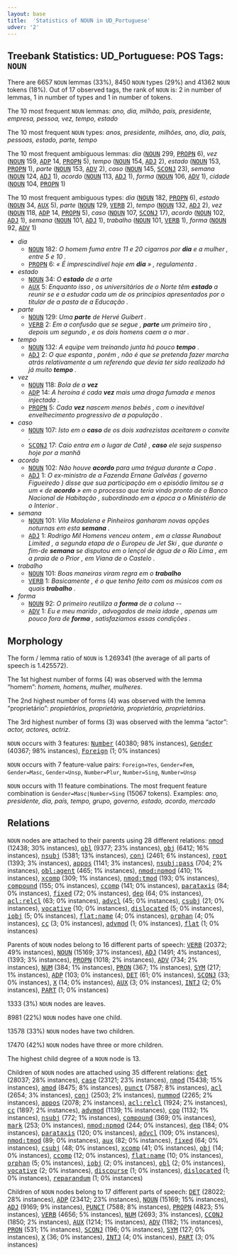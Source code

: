 ```yaml
---
layout: base
title:  'Statistics of NOUN in UD_Portuguese'
udver: '2'
---
```


## Treebank Statistics: UD_Portuguese: POS Tags: `NOUN`

There are 6657 `NOUN` lemmas (33%), 8450 `NOUN` types (29%) and 41362 `NOUN` tokens (18%).
Out of 17 observed tags, the rank of `NOUN` is: 2 in number of lemmas, 1 in number of types and 1 in number of tokens.

The 10 most frequent `NOUN` lemmas: <em>ano, dia, milhão, país, presidente, empresa, pessoa, vez, tempo, estado</em>

The 10 most frequent `NOUN` types:  <em>anos, presidente, milhões, ano, dia, país, pessoas, estado, parte, tempo</em>

The 10 most frequent ambiguous lemmas: <em>dia</em> (<tt><a href="pt-pos-NOUN.html">NOUN</a></tt> 299, <tt><a href="pt-pos-PROPN.html">PROPN</a></tt> 6), <em>vez</em> (<tt><a href="pt-pos-NOUN.html">NOUN</a></tt> 159, <tt><a href="pt-pos-ADP.html">ADP</a></tt> 14, <tt><a href="pt-pos-PROPN.html">PROPN</a></tt> 5), <em>tempo</em> (<tt><a href="pt-pos-NOUN.html">NOUN</a></tt> 154, <tt><a href="pt-pos-ADJ.html">ADJ</a></tt> 2), <em>estado</em> (<tt><a href="pt-pos-NOUN.html">NOUN</a></tt> 153, <tt><a href="pt-pos-PROPN.html">PROPN</a></tt> 1), <em>parte</em> (<tt><a href="pt-pos-NOUN.html">NOUN</a></tt> 153, <tt><a href="pt-pos-ADV.html">ADV</a></tt> 2), <em>caso</em> (<tt><a href="pt-pos-NOUN.html">NOUN</a></tt> 145, <tt><a href="pt-pos-SCONJ.html">SCONJ</a></tt> 23), <em>semana</em> (<tt><a href="pt-pos-NOUN.html">NOUN</a></tt> 124, <tt><a href="pt-pos-ADJ.html">ADJ</a></tt> 1), <em>acordo</em> (<tt><a href="pt-pos-NOUN.html">NOUN</a></tt> 113, <tt><a href="pt-pos-ADJ.html">ADJ</a></tt> 1), <em>forma</em> (<tt><a href="pt-pos-NOUN.html">NOUN</a></tt> 106, <tt><a href="pt-pos-ADV.html">ADV</a></tt> 1), <em>cidade</em> (<tt><a href="pt-pos-NOUN.html">NOUN</a></tt> 104, <tt><a href="pt-pos-PROPN.html">PROPN</a></tt> 1)

The 10 most frequent ambiguous types:  <em>dia</em> (<tt><a href="pt-pos-NOUN.html">NOUN</a></tt> 182, <tt><a href="pt-pos-PROPN.html">PROPN</a></tt> 6), <em>estado</em> (<tt><a href="pt-pos-NOUN.html">NOUN</a></tt> 34, <tt><a href="pt-pos-AUX.html">AUX</a></tt> 5), <em>parte</em> (<tt><a href="pt-pos-NOUN.html">NOUN</a></tt> 129, <tt><a href="pt-pos-VERB.html">VERB</a></tt> 2), <em>tempo</em> (<tt><a href="pt-pos-NOUN.html">NOUN</a></tt> 132, <tt><a href="pt-pos-ADJ.html">ADJ</a></tt> 2), <em>vez</em> (<tt><a href="pt-pos-NOUN.html">NOUN</a></tt> 118, <tt><a href="pt-pos-ADP.html">ADP</a></tt> 14, <tt><a href="pt-pos-PROPN.html">PROPN</a></tt> 5), <em>caso</em> (<tt><a href="pt-pos-NOUN.html">NOUN</a></tt> 107, <tt><a href="pt-pos-SCONJ.html">SCONJ</a></tt> 17), <em>acordo</em> (<tt><a href="pt-pos-NOUN.html">NOUN</a></tt> 102, <tt><a href="pt-pos-ADJ.html">ADJ</a></tt> 1), <em>semana</em> (<tt><a href="pt-pos-NOUN.html">NOUN</a></tt> 101, <tt><a href="pt-pos-ADJ.html">ADJ</a></tt> 1), <em>trabalho</em> (<tt><a href="pt-pos-NOUN.html">NOUN</a></tt> 101, <tt><a href="pt-pos-VERB.html">VERB</a></tt> 1), <em>forma</em> (<tt><a href="pt-pos-NOUN.html">NOUN</a></tt> 92, <tt><a href="pt-pos-ADV.html">ADV</a></tt> 1)


* <em>dia</em>
  * <tt><a href="pt-pos-NOUN.html">NOUN</a></tt> 182: <em>O homem fuma entre 11 e 20 cigarros por <b>dia</b> e a mulher , entre 5 e 10 .</em>
  * <tt><a href="pt-pos-PROPN.html">PROPN</a></tt> 6: <em>« É imprescindível hoje em <b>dia</b> » , regulamenta .</em>
* <em>estado</em>
  * <tt><a href="pt-pos-NOUN.html">NOUN</a></tt> 34: <em>O <b>estado</b> de a arte</em>
  * <tt><a href="pt-pos-AUX.html">AUX</a></tt> 5: <em>Enquanto isso , os universitários de o Norte têm <b>estado</b> a reunir se e a estudar cada um de os princípios apresentados por o titular de a pasta de a Educação .</em>
* <em>parte</em>
  * <tt><a href="pt-pos-NOUN.html">NOUN</a></tt> 129: <em>Uma <b>parte</b> de Hervé Guibert .</em>
  * <tt><a href="pt-pos-VERB.html">VERB</a></tt> 2: <em>Em a confusão que se segue , <b>parte</b> um primeiro tiro , depois um segundo , e os dois homens caem a o mar .</em>
* <em>tempo</em>
  * <tt><a href="pt-pos-NOUN.html">NOUN</a></tt> 132: <em>A equipe vem treinando junta há pouco <b>tempo</b> .</em>
  * <tt><a href="pt-pos-ADJ.html">ADJ</a></tt> 2: <em>O que espanta , porém , não é que se pretenda fazer marcha atrás relativamente a um referendo que devia ter sido realizado há já muito <b>tempo</b> .</em>
* <em>vez</em>
  * <tt><a href="pt-pos-NOUN.html">NOUN</a></tt> 118: <em>Bola de a <b>vez</b></em>
  * <tt><a href="pt-pos-ADP.html">ADP</a></tt> 14: <em>A heroína é cada <b>vez</b> mais uma droga fumada e menos injectada .</em>
  * <tt><a href="pt-pos-PROPN.html">PROPN</a></tt> 5: <em>Cada <b>vez</b> nascem menos bebés , com o inevitável envelhecimento progressivo de a população .</em>
* <em>caso</em>
  * <tt><a href="pt-pos-NOUN.html">NOUN</a></tt> 107: <em>Isto em o <b>caso</b> de os dois xadrezistas aceitarem o convite .</em>
  * <tt><a href="pt-pos-SCONJ.html">SCONJ</a></tt> 17: <em>Caio entra em o lugar de Catê , <b>caso</b> ele seja suspenso hoje por a manhã</em>
* <em>acordo</em>
  * <tt><a href="pt-pos-NOUN.html">NOUN</a></tt> 102: <em>Não houve <b>acordo</b> para uma trégua durante a Copa .</em>
  * <tt><a href="pt-pos-ADJ.html">ADJ</a></tt> 1: <em>O ex-ministro de a Fazenda Ernane Galvêas ( governo Figueiredo ) disse que sua participação em o episódio limitou se a um « de <b>acordo</b> » em o processo que teria vindo pronto de o Banco Nacional de Habitação , subordinado em a época a o Ministério de o Interior .</em>
* <em>semana</em>
  * <tt><a href="pt-pos-NOUN.html">NOUN</a></tt> 101: <em>Vila Madalena e Pinheiros ganharam novas opções noturnas em esta <b>semana</b> .</em>
  * <tt><a href="pt-pos-ADJ.html">ADJ</a></tt> 1: <em>Rodrigo Mil Homens venceu ontem , em a classe Runabout Limited , a segunda etapa de o Europeu de Jet Ski , que durante o fim-de <b>semana</b> se disputou em o lençol de água de o Rio Lima , em a praia de o Prior , em Viana de o Castelo .</em>
* <em>trabalho</em>
  * <tt><a href="pt-pos-NOUN.html">NOUN</a></tt> 101: <em>Boas maneiras viram regra em o <b>trabalho</b></em>
  * <tt><a href="pt-pos-VERB.html">VERB</a></tt> 1: <em>Basicamente , é o que tenho feito com os músicos com os quais <b>trabalho</b> .</em>
* <em>forma</em>
  * <tt><a href="pt-pos-NOUN.html">NOUN</a></tt> 92: <em>O primeiro reutiliza a <b>forma</b> de a coluna --</em>
  * <tt><a href="pt-pos-ADV.html">ADV</a></tt> 1: <em>Eu e meu marido , advogados de meia idade , apenas um pouco fora de <b>forma</b> , satisfazíamos essas condições .</em>

## Morphology

The form / lemma ratio of `NOUN` is 1.269341 (the average of all parts of speech is 1.425572).

The 1st highest number of forms (4) was observed with the lemma “homem”: <em>homem, homens, mulher, mulheres</em>.

The 2nd highest number of forms (4) was observed with the lemma “proprietário”: <em>propietários, proprietária, proprietário, proprietários</em>.

The 3rd highest number of forms (3) was observed with the lemma “actor”: <em>actor, actores, actriz</em>.

`NOUN` occurs with 3 features: <tt><a href="pt-feat-Number.html">Number</a></tt> (40380; 98% instances), <tt><a href="pt-feat-Gender.html">Gender</a></tt> (40367; 98% instances), <tt><a href="pt-feat-Foreign.html">Foreign</a></tt> (1; 0% instances)

`NOUN` occurs with 7 feature-value pairs: `Foreign=Yes`, `Gender=Fem`, `Gender=Masc`, `Gender=Unsp`, `Number=Plur`, `Number=Sing`, `Number=Unsp`

`NOUN` occurs with 11 feature combinations.
The most frequent feature combination is `Gender=Masc|Number=Sing` (15067 tokens).
Examples: <em>ano, presidente, dia, país, tempo, grupo, governo, estado, acordo, mercado</em>


## Relations

`NOUN` nodes are attached to their parents using 28 different relations: <tt><a href="pt-dep-nmod.html">nmod</a></tt> (12438; 30% instances), <tt><a href="pt-dep-obl.html">obl</a></tt> (9377; 23% instances), <tt><a href="pt-dep-obj.html">obj</a></tt> (6412; 16% instances), <tt><a href="pt-dep-nsubj.html">nsubj</a></tt> (5381; 13% instances), <tt><a href="pt-dep-conj.html">conj</a></tt> (2461; 6% instances), <tt><a href="pt-dep-root.html">root</a></tt> (1393; 3% instances), <tt><a href="pt-dep-appos.html">appos</a></tt> (1141; 3% instances), <tt><a href="pt-dep-nsubj-pass.html">nsubj:pass</a></tt> (704; 2% instances), <tt><a href="pt-dep-obl-agent.html">obl:agent</a></tt> (465; 1% instances), <tt><a href="pt-dep-nmod-npmod.html">nmod:npmod</a></tt> (410; 1% instances), <tt><a href="pt-dep-xcomp.html">xcomp</a></tt> (309; 1% instances), <tt><a href="pt-dep-nmod-tmod.html">nmod:tmod</a></tt> (193; 0% instances), <tt><a href="pt-dep-compound.html">compound</a></tt> (155; 0% instances), <tt><a href="pt-dep-ccomp.html">ccomp</a></tt> (141; 0% instances), <tt><a href="pt-dep-parataxis.html">parataxis</a></tt> (84; 0% instances), <tt><a href="pt-dep-fixed.html">fixed</a></tt> (72; 0% instances), <tt><a href="pt-dep-dep.html">dep</a></tt> (64; 0% instances), <tt><a href="pt-dep-acl-relcl.html">acl:relcl</a></tt> (63; 0% instances), <tt><a href="pt-dep-advcl.html">advcl</a></tt> (45; 0% instances), <tt><a href="pt-dep-csubj.html">csubj</a></tt> (21; 0% instances), <tt><a href="pt-dep-vocative.html">vocative</a></tt> (10; 0% instances), <tt><a href="pt-dep-dislocated.html">dislocated</a></tt> (5; 0% instances), <tt><a href="pt-dep-iobj.html">iobj</a></tt> (5; 0% instances), <tt><a href="pt-dep-flat-name.html">flat:name</a></tt> (4; 0% instances), <tt><a href="pt-dep-orphan.html">orphan</a></tt> (4; 0% instances), <tt><a href="pt-dep-cc.html">cc</a></tt> (3; 0% instances), <tt><a href="pt-dep-advmod.html">advmod</a></tt> (1; 0% instances), <tt><a href="pt-dep-flat.html">flat</a></tt> (1; 0% instances)

Parents of `NOUN` nodes belong to 16 different parts of speech: <tt><a href="pt-pos-VERB.html">VERB</a></tt> (20372; 49% instances), <tt><a href="pt-pos-NOUN.html">NOUN</a></tt> (15169; 37% instances), <tt><a href="pt-pos-ADJ.html">ADJ</a></tt> (1491; 4% instances),  (1393; 3% instances), <tt><a href="pt-pos-PROPN.html">PROPN</a></tt> (1018; 2% instances), <tt><a href="pt-pos-ADV.html">ADV</a></tt> (734; 2% instances), <tt><a href="pt-pos-NUM.html">NUM</a></tt> (384; 1% instances), <tt><a href="pt-pos-PRON.html">PRON</a></tt> (367; 1% instances), <tt><a href="pt-pos-SYM.html">SYM</a></tt> (217; 1% instances), <tt><a href="pt-pos-ADP.html">ADP</a></tt> (103; 0% instances), <tt><a href="pt-pos-DET.html">DET</a></tt> (61; 0% instances), <tt><a href="pt-pos-SCONJ.html">SCONJ</a></tt> (33; 0% instances), <tt><a href="pt-pos-X.html">X</a></tt> (14; 0% instances), <tt><a href="pt-pos-AUX.html">AUX</a></tt> (3; 0% instances), <tt><a href="pt-pos-INTJ.html">INTJ</a></tt> (2; 0% instances), <tt><a href="pt-pos-PART.html">PART</a></tt> (1; 0% instances)

1333 (3%) `NOUN` nodes are leaves.

8981 (22%) `NOUN` nodes have one child.

13578 (33%) `NOUN` nodes have two children.

17470 (42%) `NOUN` nodes have three or more children.

The highest child degree of a `NOUN` node is 13.

Children of `NOUN` nodes are attached using 35 different relations: <tt><a href="pt-dep-det.html">det</a></tt> (28037; 28% instances), <tt><a href="pt-dep-case.html">case</a></tt> (23121; 23% instances), <tt><a href="pt-dep-nmod.html">nmod</a></tt> (15438; 15% instances), <tt><a href="pt-dep-amod.html">amod</a></tt> (8475; 8% instances), <tt><a href="pt-dep-punct.html">punct</a></tt> (7587; 8% instances), <tt><a href="pt-dep-acl.html">acl</a></tt> (2654; 3% instances), <tt><a href="pt-dep-conj.html">conj</a></tt> (2503; 2% instances), <tt><a href="pt-dep-nummod.html">nummod</a></tt> (2265; 2% instances), <tt><a href="pt-dep-appos.html">appos</a></tt> (2078; 2% instances), <tt><a href="pt-dep-acl-relcl.html">acl:relcl</a></tt> (1924; 2% instances), <tt><a href="pt-dep-cc.html">cc</a></tt> (1897; 2% instances), <tt><a href="pt-dep-advmod.html">advmod</a></tt> (1139; 1% instances), <tt><a href="pt-dep-cop.html">cop</a></tt> (1132; 1% instances), <tt><a href="pt-dep-nsubj.html">nsubj</a></tt> (772; 1% instances), <tt><a href="pt-dep-compound.html">compound</a></tt> (369; 0% instances), <tt><a href="pt-dep-mark.html">mark</a></tt> (253; 0% instances), <tt><a href="pt-dep-nmod-npmod.html">nmod:npmod</a></tt> (244; 0% instances), <tt><a href="pt-dep-dep.html">dep</a></tt> (184; 0% instances), <tt><a href="pt-dep-parataxis.html">parataxis</a></tt> (120; 0% instances), <tt><a href="pt-dep-advcl.html">advcl</a></tt> (109; 0% instances), <tt><a href="pt-dep-nmod-tmod.html">nmod:tmod</a></tt> (89; 0% instances), <tt><a href="pt-dep-aux.html">aux</a></tt> (82; 0% instances), <tt><a href="pt-dep-fixed.html">fixed</a></tt> (64; 0% instances), <tt><a href="pt-dep-csubj.html">csubj</a></tt> (48; 0% instances), <tt><a href="pt-dep-xcomp.html">xcomp</a></tt> (41; 0% instances), <tt><a href="pt-dep-obj.html">obj</a></tt> (14; 0% instances), <tt><a href="pt-dep-ccomp.html">ccomp</a></tt> (12; 0% instances), <tt><a href="pt-dep-flat-name.html">flat:name</a></tt> (10; 0% instances), <tt><a href="pt-dep-orphan.html">orphan</a></tt> (5; 0% instances), <tt><a href="pt-dep-iobj.html">iobj</a></tt> (2; 0% instances), <tt><a href="pt-dep-obl.html">obl</a></tt> (2; 0% instances), <tt><a href="pt-dep-vocative.html">vocative</a></tt> (2; 0% instances), <tt><a href="pt-dep-discourse.html">discourse</a></tt> (1; 0% instances), <tt><a href="pt-dep-dislocated.html">dislocated</a></tt> (1; 0% instances), <tt><a href="pt-dep-reparandum.html">reparandum</a></tt> (1; 0% instances)

Children of `NOUN` nodes belong to 17 different parts of speech: <tt><a href="pt-pos-DET.html">DET</a></tt> (28022; 28% instances), <tt><a href="pt-pos-ADP.html">ADP</a></tt> (23412; 23% instances), <tt><a href="pt-pos-NOUN.html">NOUN</a></tt> (15169; 15% instances), <tt><a href="pt-pos-ADJ.html">ADJ</a></tt> (9169; 9% instances), <tt><a href="pt-pos-PUNCT.html">PUNCT</a></tt> (7588; 8% instances), <tt><a href="pt-pos-PROPN.html">PROPN</a></tt> (4823; 5% instances), <tt><a href="pt-pos-VERB.html">VERB</a></tt> (4656; 5% instances), <tt><a href="pt-pos-NUM.html">NUM</a></tt> (2693; 3% instances), <tt><a href="pt-pos-CCONJ.html">CCONJ</a></tt> (1850; 2% instances), <tt><a href="pt-pos-AUX.html">AUX</a></tt> (1214; 1% instances), <tt><a href="pt-pos-ADV.html">ADV</a></tt> (1182; 1% instances), <tt><a href="pt-pos-PRON.html">PRON</a></tt> (531; 1% instances), <tt><a href="pt-pos-SCONJ.html">SCONJ</a></tt> (196; 0% instances), <tt><a href="pt-pos-SYM.html">SYM</a></tt> (127; 0% instances), <tt><a href="pt-pos-X.html">X</a></tt> (36; 0% instances), <tt><a href="pt-pos-INTJ.html">INTJ</a></tt> (4; 0% instances), <tt><a href="pt-pos-PART.html">PART</a></tt> (3; 0% instances)

